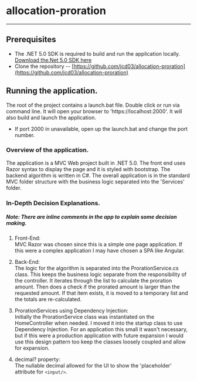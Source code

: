 # allocation-proration
---

## Prerequisites

- The .NET 5.0 SDK is required to build and run the application locally.
[Download the.Net 5.0 SDK here](https://dotnet.microsoft.com/download)
- Clone the repository 
 	-- [https://github.com/jcd03/allocation-proration](https://github.com/jcd03/allocation-proration)

## Running the application.
The root of the project contains a launch.bat file. Double click or run via command line. It will
open your browser to 'https://localhost:2000'. It will also build and launch the application.
* If port 2000 in unavailable, open up the launch.bat and change the port number.

### Overview of the application.
The application is a MVC Web project built in .NET 5.0. The front end uses Razor syntax to display the page and it is styled with bootstrap. The backend algorithm is written in C#. The overall application is in the standard MVC folder structure with the business logic separated into the 'Services' folder.

### In-Depth Decision Explanations.
##### Note: There are inline comments in the app to explain some decision making.
1. Front-End:  
 MVC Razor was chosen since this is a simple one page application. If this were a complex application I may have chosen a SPA like Angular.
 
2. Back-End:  
	The logic for the algorithm is separated into the ProrationService.cs class. This keeps the business logic separate from the responsibility of the controller. It iterates through the list to calculate the proration amount. Then does a check if the prorated amount is larger than the requested amount. If that item exists, it is moved to a temporary list and the totals are re-calculated.
	
3. ProrationServices using Dependency Injection:   
	Initially the ProrationService class was instantiated on the HomeController when needed. I moved it into the startup class to use Dependency Injection. For an application this small it wasn't necessary, but if this were a production application with future expansion I would use this design pattern too keep the classes loosely coupled and allow for expansion.
	
4. decimal? property:  
	The nullable decimal allowed for the UI to show the 'placeholder' attribute for `<input/>`.